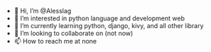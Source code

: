 - 👋 Hi, I’m @Alesslag
- 👀 I’m interested in python language and development web
- 🌱 I’m currently learning python, django, kivy, and all other library 
- 💞️ I’m looking to collaborate on (not now)
- 📫 How to reach me at none

<!---
Alesslag/Alesslag is a ✨ special ✨ repository because its `README.md` (this file) appears on your GitHub profile.
You can click the Preview link to take a look at your changes.
--->
